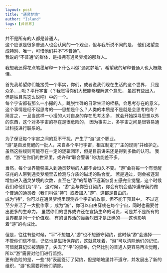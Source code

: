 ```yaml
---
layout: post
title: "通灵梦境"
author: "Island"
tags: [异世界]
---
```


并不是所有的人都是普通人。   
这个应该是很多普通人也会认同的一个观点，但与我所说不同的是，
他们渴望变成特别、唯一，可惜他们并不“不普通”。   
我说的“不普通”的群体，是指拥有通灵梦境的那群人。

我想我还得花点笔墨解释一下什么叫做“通灵梦境”，希望我的解释普通人也大概能懂。

首先我希望你们能接受一个事实，你们，或者说我们现在生活的这个世界，
只是众多……呃？平行宇宙（？我觉得你们大概能够理解这个意思，
虽然有些出入，但是姑且先这么说吧）中的一个。   
每个宇宙都有那么一小撮的人，跳脱忙碌的日常生活的桎梏，会思考存在的意义。
这个事情是经不起思考的——思想是什么？人类的本质是不是就是会思考的肉？  
简言之，一旦当这样一小撮的人对自身的存在思考太多，
就会开始探寻思想以外的东西，这个对多宇宙的存在是很危险的，
因为事实上，多宇宙之间是很容易通过科技进行联系的。

为了保证每个宇宙之间的互不干扰，产生了“游”这个职业。    
“游”是自发觉醒的一批人，来自各个平行宇宙，相互制定了“主的规则”并维护之。虽然这些规则可能存在一定的逻辑闭环，但是目前讲来还是得到多数的认可。
我想，“游”在你们的世界里，或许和“联合警署”的功能差不多。

当然，每个世界能够进入到通灵梦境的人都不会恒久不变。“游”会将每一个有觉醒征兆的人带到通灵梦境里去检测与介质的磁场的贴合度。
若是通过，则会被逐渐增加进入通灵梦境的次数，直至在“游”的帮助下逐渐恢复五感完全觉醒，这个时候我们称他们为“平”。
这时候，“游”会与你签订契约，你会有机会选择遵守契约做个普通的通灵者（我们叫做“持”）或者加入“游”，这都是自由的。      
成为“持”，你可以在通灵梦境里观测各个宇宙的故事，但不能干预其中，
不过这至少养活了一大批作家；
成为“游”，你可以自由穿梭在每个宇宙，同时也需要付出更多的生命力，
虽然你们的世界或许还在宣扬生命的可贵，可是并不是所有的世界都是同一个价值观，
有的世界活的轰轰烈烈才是正确的——这也影响着“游”的构成比。

但是，往往有些时候，“平”不想加入“游”也不想遵守契约，这时候“游”会选择——不管你们信不信，记忆也是磁场保存的，这就意味着，“游”可以清除他们的记忆。
可惜就算记忆被清除了，失去了“平”的资格，仍然比别的普通人更容易再次觉醒，
所以“游”需要对他们进行监控。   
更有危险的是，一些“持”表面签订了契约，但是暗地里并不遵守，并发展出了新的组织，“游”也需要将他们清除。